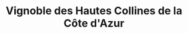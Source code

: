 ---
title: "Vignoble des Hautes Collines de la Côte d'Azur"
url: /saint-jeannet/vignoble-des-hautes-collines-de-la-cote-dazur/
shop: Hofladen
---